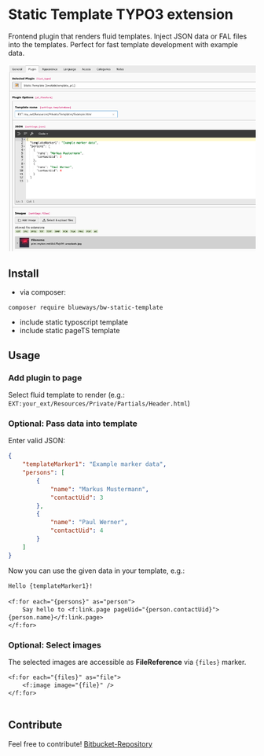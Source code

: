 # Static Template TYPO3 extension

Frontend plugin that renders fluid templates. Inject JSON data or FAL files into the templates. Perfect for fast
template development with example data.

![Plugin in the TYPO3 Backend](Documentation/Images/Example.png)

## Install

* via composer:

```
composer require blueways/bw-static-template
```

* include static typoscript template
* include static pageTS template

## Usage

### Add plugin to page

Select fluid template to render (e.g.: ```EXT:your_ext/Resources/Private/Partials/Header.html```)

### Optional: Pass data into template

Enter valid JSON:

```json
{
	"templateMarker1": "Example marker data",
	"persons": [
		{
			"name": "Markus Mustermann",
			"contactUid": 3
		},
		{
			"name": "Paul Werner",
			"contactUid": 4
		}
	]
}
```

Now you can use the given data in your template, e.g.:

```
Hello {templateMarker1}!

<f:for each="{persons}" as="person">
	Say hello to <f:link.page pageUid="{person.contactUid}">{person.name}</f:link.page>
</f:for>
```

### Optional: Select images

The selected images are accessible as **FileReference** via ```{files}``` marker.

```
<f:for each="{files}" as="file">
	<f:image image="{file}" />
</f:for>
			 
```

## Contribute

Feel free to contribute! [Bitbucket-Repository](https://bitbucket.org/blueways/bw_static_template)



